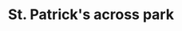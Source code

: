 ---
title: "St. Patrick's across park"
picture: "/assets/camera-roll/2016/2016-03-31-st-patricks-across-park/20160331_164842418_iOS.jpg"
thumbnail: "/assets/camera-roll/2016/2016-03-31-st-patricks-across-park/20160331_164842418_iOS-thumbnail.jpg"
related:
  - St. Patrick's Catholic Church, San Francisco - Wikipedia
  - Yerba Buena Gardens - Wikipedia
tags:
  - St. Patrick's Catholic Church
  - Yerba Buena Gardens
  - church
  - grass
  - tree
  - water
  - reflection
  - San Francisco
  - Build 2016
---
